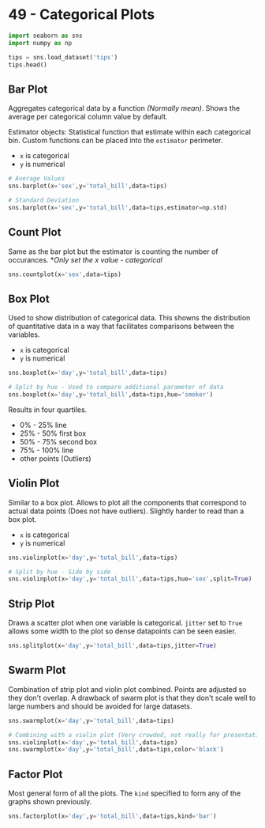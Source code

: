 # 49 - Categorical Plots

```py
import seaborn as sns
import numpy as np

tips = sns.load_dataset('tips')
tips.head()
```

## Bar Plot

Aggregates categorical data by a function *(Normally mean)*. Shows the average per categorical column value by default.

Estimator objects: Statistical function that estimate within each categorical bin. Custom functions can be placed into the `estimator` perimeter.

* `x` is categorical
* `y` is numerical


```py
# Average Values
sns.barplot(x='sex',y='total_bill',data=tips)

# Standard Deviation
sns.barplot(x='sex',y='total_bill',data=tips,estimator=np.std)
```

## Count Plot

Same as the bar plot but the estimator is counting the number of occurances. **Only set the x value - categorical*

```py
sns.countplot(x='sex',data=tips)
```

## Box Plot

Used to show distribution of categorical data. This showns the distribution of quantitative data in a way that facilitates comparisons between the variables.

* `x` is categorical
* `y` is numerical

```py
sns.boxplot(x='day',y='total_bill',data=tips)

# Split by hue - Used to compare additional parameter of data
sns.boxplot(x='day',y='total_bill',data=tips,hue='smoker')
```

Results in four quartiles.
* 0% - 25% line
* 25% - 50% first box
* 50% - 75% second box
* 75% - 100% line
* other points (Outliers)

## Violin Plot

Similar to a box plot. Allows to plot all the components that correspond to actual data points (Does not have outliers). Slightly harder to read than a box plot.

* `x` is categorical
* `y` is numerical

```py
sns.violinplot(x='day',y='total_bill',data=tips)

# Split by hue - Side by side
sns.violinplot(x='day',y='total_bill',data=tips,hue='sex',split=True)
```

## Strip Plot

Draws a scatter plot when one variable is categorical. `jitter` set to `True` allows some width to the plot so dense datapoints can be seen easier.

```py
sns.splitplot(x='day',y='total_bill',data=tips,jitter=True)
```

## Swarm Plot

Combination of strip plot and violin plot combined. Points are adjusted so they don't overlap. A drawback of swarm plot is that they don't scale well to large numbers and should be avoided for large datasets.

```py
sns.swarmplot(x='day',y='total_bill',data=tips)

# Combining with a violin plot (Very crowded, not really for presentation but more for analysis)
sns.violinplot(x='day',y='total_bill',data=tips)
sns.swarmplot(x='day',y='total_bill',data=tips,color='black')
```

## Factor Plot

Most general form of all the plots. The `kind` specified to form any of the graphs shown previously.

```py
sns.factorplot(x='day',y='total_bill',data=tips,kind='bar')
```
